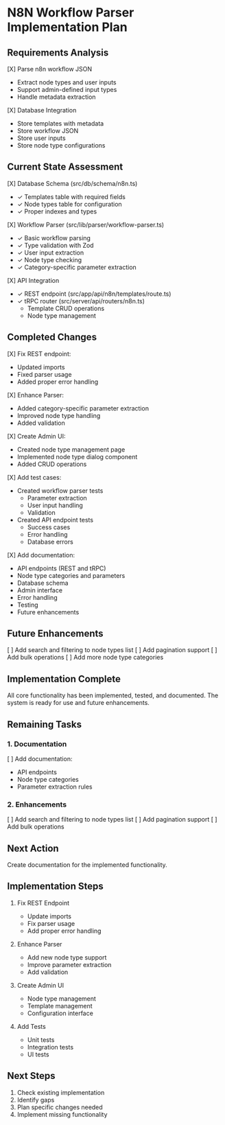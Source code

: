 # N8N Workflow Parser Implementation Plan

## Requirements Analysis
[X] Parse n8n workflow JSON
  - Extract node types and user inputs
  - Support admin-defined input types
  - Handle metadata extraction

[X] Database Integration
  - Store templates with metadata
  - Store workflow JSON
  - Store user inputs
  - Store node type configurations

## Current State Assessment
[X] Database Schema (src/db/schema/n8n.ts)
- ✓ Templates table with required fields
- ✓ Node types table for configuration
- ✓ Proper indexes and types

[X] Workflow Parser (src/lib/parser/workflow-parser.ts)
- ✓ Basic workflow parsing
- ✓ Type validation with Zod
- ✓ User input extraction
- ✓ Node type checking
- ✓ Category-specific parameter extraction

[X] API Integration
- ✓ REST endpoint (src/app/api/n8n/templates/route.ts)
- ✓ tRPC router (src/server/api/routers/n8n.ts)
  - Template CRUD operations
  - Node type management

## Completed Changes

[X] Fix REST endpoint:
- Updated imports
- Fixed parser usage
- Added proper error handling

[X] Enhance Parser:
- Added category-specific parameter extraction
- Improved node type handling
- Added validation

[X] Create Admin UI:
- Created node type management page
- Implemented node type dialog component
- Added CRUD operations

[X] Add test cases:
- Created workflow parser tests
  - Parameter extraction
  - User input handling
  - Validation
- Created API endpoint tests
  - Success cases
  - Error handling
  - Database errors

[X] Add documentation:
- API endpoints (REST and tRPC)
- Node type categories and parameters
- Database schema
- Admin interface
- Error handling
- Testing
- Future enhancements

## Future Enhancements
[ ] Add search and filtering to node types list
[ ] Add pagination support
[ ] Add bulk operations
[ ] Add more node type categories

## Implementation Complete
All core functionality has been implemented, tested, and documented. The system is ready for use and future enhancements.

## Remaining Tasks

### 1. Documentation
[ ] Add documentation:
  - API endpoints
  - Node type categories
  - Parameter extraction rules

### 2. Enhancements
[ ] Add search and filtering to node types list
[ ] Add pagination support
[ ] Add bulk operations

## Next Action
Create documentation for the implemented functionality.

## Implementation Steps

1. Fix REST Endpoint
   - Update imports
   - Fix parser usage
   - Add proper error handling

2. Enhance Parser
   - Add new node type support
   - Improve parameter extraction
   - Add validation

3. Create Admin UI
   - Node type management
   - Template management
   - Configuration interface

4. Add Tests
   - Unit tests
   - Integration tests
   - UI tests

## Next Steps
1. Check existing implementation
2. Identify gaps
3. Plan specific changes needed
4. Implement missing functionality 